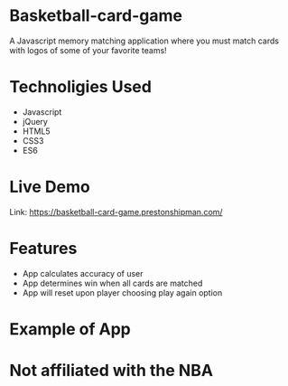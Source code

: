 # Basketball-card-game

A Javascript memory matching application where you must match cards with logos of some of your favorite teams! 

# Technoligies Used
- Javascript
- jQuery
- HTML5
- CSS3
- ES6

# Live Demo
Link: https://basketball-card-game.prestonshipman.com/

# Features
- App calculates accuracy of user
- App determines win when all cards are matched
- App will reset upon player choosing play again option

# Example of App


# Not affiliated with the NBA
